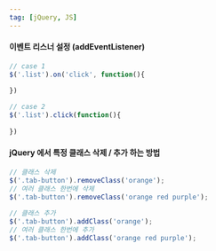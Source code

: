 ```yaml
---
tag: [jQuery, JS]
---
```


#### 이벤트 리스너 설정 (addEventListener)
```js
// case 1
$('.list').on('click', function(){
  
})

// case 2
$('.list').click(function(){
  
})
```

#### jQuery 에서 특정 클래스 삭제 / 추가 하는 방법
```js
// 클래스 삭제
$('.tab-button').removeClass('orange');
// 여러 클래스 한번에 삭제
$('.tab-button').removeClass('orange red purple');
  
// 클래스 추가
$('.tab-button').addClass('orange');
// 여러 클래스 한번에 추가
$('.tab-button').addClass('orange red purple');
```
